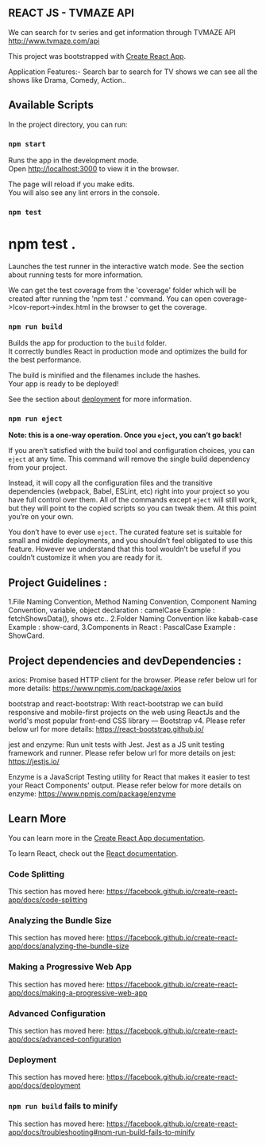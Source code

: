 ## REACT JS - TVMAZE API 

We can search for tv series and get information through TVMAZE API http://www.tvmaze.com/api

This project was bootstrapped with [Create React App](https://github.com/facebook/create-react-app).

Application Features:-
Search bar to search for TV shows
we can see all the shows like Drama, Comedy, Action.. 

## Available Scripts

In the project directory, you can run:

### `npm start`

Runs the app in the development mode.<br />
Open [http://localhost:3000](http://localhost:3000) to view it in the browser.

The page will reload if you make edits.<br />
You will also see any lint errors in the console.

### `npm test`

# npm test .
Launches the test runner in the interactive watch mode.
See the section about running tests for more information.

We can get the test coverage from the 'coverage' folder which will be created after running the 'npm test .' command. You can open coverage->Icov-report->index.html in the browser to get the coverage.

### `npm run build`

Builds the app for production to the `build` folder.<br />
It correctly bundles React in production mode and optimizes the build for the best performance.

The build is minified and the filenames include the hashes.<br />
Your app is ready to be deployed!

See the section about [deployment](https://facebook.github.io/create-react-app/docs/deployment) for more information.

### `npm run eject`

**Note: this is a one-way operation. Once you `eject`, you can’t go back!**

If you aren’t satisfied with the build tool and configuration choices, you can `eject` at any time. This command will remove the single build dependency from your project.

Instead, it will copy all the configuration files and the transitive dependencies (webpack, Babel, ESLint, etc) right into your project so you have full control over them. All of the commands except `eject` will still work, but they will point to the copied scripts so you can tweak them. At this point you’re on your own.

You don’t have to ever use `eject`. The curated feature set is suitable for small and middle deployments, and you shouldn’t feel obligated to use this feature. However we understand that this tool wouldn’t be useful if you couldn’t customize it when you are ready for it.

## Project Guidelines :

1.File Naming Convention, Method Naming Convention, Component Naming Convention, variable, object declaration : camelCase Example : fetchShowsData(), shows etc..
2.Folder Naming Convention like kabab-case Example : show-card,
3.Components in React : PascalCase Example : ShowCard.

## Project dependencies and devDependencies :

axios: Promise based HTTP client for the browser. Please refer below url for more details: https://www.npmjs.com/package/axios

bootstrap and react-bootstrap: With react-bootstrap we can build responsive and mobile-first projects on the web using ReactJs and the world's most popular front-end CSS library — Bootstrap v4. Please refer below url for more details: https://react-bootstrap.github.io/

jest and enzyme: Run unit tests with Jest. Jest as a JS unit testing framework and runner. Please refer below url for more details on jest: https://jestjs.io/

Enzyme is a JavaScript Testing utility for React that makes it easier to test your React Components' output. Please refer below for more details on enzyme: https://www.npmjs.com/package/enzyme

## Learn More

You can learn more in the [Create React App documentation](https://facebook.github.io/create-react-app/docs/getting-started).

To learn React, check out the [React documentation](https://reactjs.org/).

### Code Splitting

This section has moved here: https://facebook.github.io/create-react-app/docs/code-splitting

### Analyzing the Bundle Size

This section has moved here: https://facebook.github.io/create-react-app/docs/analyzing-the-bundle-size

### Making a Progressive Web App

This section has moved here: https://facebook.github.io/create-react-app/docs/making-a-progressive-web-app

### Advanced Configuration

This section has moved here: https://facebook.github.io/create-react-app/docs/advanced-configuration

### Deployment

This section has moved here: https://facebook.github.io/create-react-app/docs/deployment

### `npm run build` fails to minify

This section has moved here: https://facebook.github.io/create-react-app/docs/troubleshooting#npm-run-build-fails-to-minify
